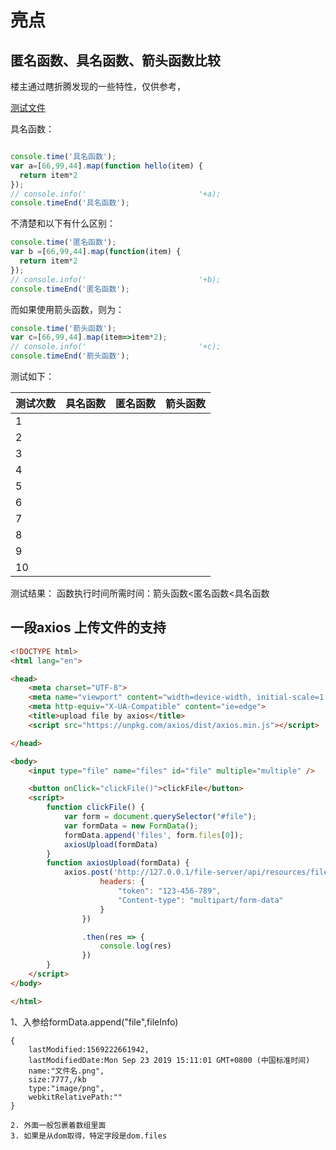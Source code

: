 # 亮点

## 匿名函数、具名函数、箭头函数比较

楼主通过瞎折腾发现的一些特性，仅供参考，

[测试文件](/static/js/test_function_name_anonymous_arrow.js)

具名函数：
```js

console.time('具名函数');
var a=[66,99,44].map(function hello(item) {
  return item*2
});
// console.info('                         '+a);
console.timeEnd('具名函数');
```

不清楚和以下有什么区别：
```js
console.time('匿名函数');
var b =[66,99,44].map(function(item) {
  return item*2
});
// console.info('                         '+b);
console.timeEnd('匿名函数');
`````

而如果使用箭头函数，则为：

```js
console.time('箭头函数');
var c=[66,99,44].map(item=>item*2);
// console.info('                         '+c);
console.timeEnd('箭头函数');
```

测试如下：

|测试次数|具名函数|匿名函数|箭头函数|
|---|---|---|---|
|1||
|2||
|3||
|4||
|5||
|6||
|7||
|8||
|9||
|10||

测试结果：
函数执行时间所需时间：箭头函数<匿名函数<具名函数

## 一段axios 上传文件的支持

```html
<!DOCTYPE html>
<html lang="en">

<head>
    <meta charset="UTF-8">
    <meta name="viewport" content="width=device-width, initial-scale=1.0">
    <meta http-equiv="X-UA-Compatible" content="ie=edge">
    <title>upload file by axios</title>
    <script src="https://unpkg.com/axios/dist/axios.min.js"></script>

</head>

<body>
    <input type="file" name="files" id="file" multiple="multiple" />

    <button onClick="clickFile()">clickFile</button>
    <script>
        function clickFile() {
            var form = document.querySelector("#file");
            var formData = new FormData();
            formData.append('files', form.files[0]);
            axiosUpload(formData)
        }
        function axiosUpload(formData) {
            axios.post('http://127.0.0.1/file-server/api/resources/files/uploads', formData, {
                    headers: {
                        "token": "123-456-789",
                        "Content-type": "multipart/form-data"
                    }
                })

                .then(res => {
                    console.log(res)
                })
        }
    </script>
</body>

</html>

```

1、入参给formData.append("file",fileInfo)

```text
{
	lastModified:1569222661942,
	lastModifiedDate:Mon Sep 23 2019 15:11:01 GMT+0800 (中国标准时间)
	name:"文件名.png",
	size:7777,/kb
	type:"image/png",
	webkitRelativePath:""
}

2. 外面一般包裹着数组里面
3. 如果是从dom取得，特定字段是dom.files

```
